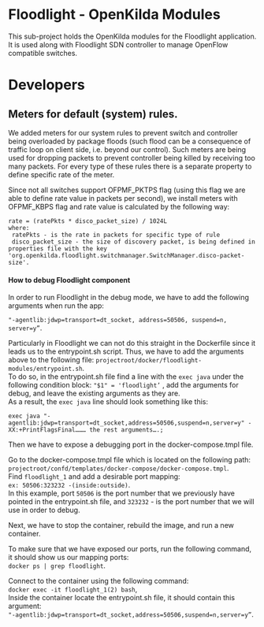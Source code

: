 # Floodlight - OpenKilda Modules

This sub-project holds the OpenKilda modules for the Floodlight application.
It is used along with Floodlight SDN controller to manage OpenFlow compatible switches.

# Developers

## Meters for default (system) rules.
We added meters for our system rules to prevent switch and controller being overloaded by package floods (such flood can be a consequence of traffic loop on client side, i.e. beyond our control). Such meters are being used for dropping packets to prevent controller being killed by receiving too many packets. For every type of these rules there is a separate property to define specific rate of the meter.

Since not all switches support OFPMF_PKTPS flag (using this flag we are able to define rate value in packets per second), we install meters with OFPMF_KBPS flag and rate value is calculated by the following way:
```
rate = (ratePkts * disco_packet_size) / 1024L
where:
 ratePkts - is the rate in packets for specific type of rule
 disco_packet_size - the size of discovery packet, is being defined in properties file with the key 'org.openkilda.floodlight.switchmanager.SwitchManager.disco-packet-size'.
```

#### How to debug Floodlight component

In order to run Floodlight in the debug mode, we have to add the following arguments when run the app:  

`"-agentlib:jdwp=transport=dt_socket, address=50506, suspend=n, server=y”`.  

Particularly in Floodlight we can not do this straight in the Dockerfile since it leads us to the entrypoint.sh script.
Thus, we have to add the arguments above to the following file:  `projectroot/docker/floodlight-modules/entrypoint.sh`.  
To do so, in the entrypoint.sh file find a line with the `exec java`  under the following condition block: ```"$1" = 'floodlight’```  ,
add the arguments for debug, and leave the existing arguments as they are.  
As a result, the `exec java` line should look something like this:
```
exec java "-agentlib:jdwp=transport=dt_socket,address=50506,suspend=n,server=y" -XX:+PrintFlagsFinal……… the rest arguments….;
```
Then we have to expose a debugging port in the docker-compose.tmpl file.

Go to the docker-compose.tmpl file which is located on the following path:  
`projectroot/confd/templates/docker-compose/docker-compose.tmpl`.  
Find `floodlight_1` and add a desirable port mapping:  
`ex: 50506:323232 -(inside:outside)`.  
In this example, port `50506` is the port number that we previously have pointed in the entrypoint.sh file, and
`323232` - is the port number that we will use in order to debug.  

Next, we have to stop the container, rebuild the image, and run a new container.  

To make sure that we have exposed our ports, run the following command, it should show us our mapping ports:  
`docker ps | grep floodlight`.

Connect to the container using the following command:  
`docker exec -it floodlight_1(2) bash`,  
Inside the container locate the entrypoint.sh file, it should contain this argument:  
`"-agentlib:jdwp=transport=dt_socket,address=50506,suspend=n,server=y”`.